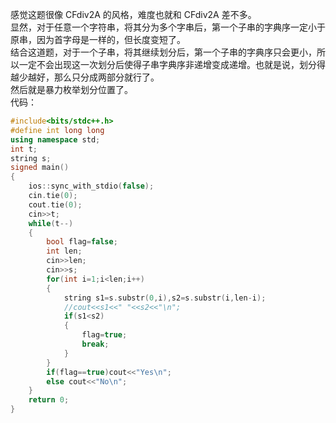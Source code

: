 感觉这题很像 CFdiv2A 的风格，难度也就和 CFdiv2A 差不多。  
显然，对于任意一个字符串，将其分为多个字串后，第一个子串的字典序一定小于原串，因为首字母是一样的，但长度变短了。  
结合这道题，对于一个子串，将其继续划分后，第一个子串的字典序只会更小，所以一定不会出现这一次划分后使得子串字典序非递增变成递增。也就是说，划分得越少越好，那么只分成两部分就行了。  
然后就是暴力枚举划分位置了。   
代码：
```cpp
#include<bits/stdc++.h>
#define int long long
using namespace std;
int t;
string s;
signed main()
{
	ios::sync_with_stdio(false);
	cin.tie(0);
	cout.tie(0);
	cin>>t;
	while(t--)
	{
		bool flag=false;
		int len;
		cin>>len;
		cin>>s;
		for(int i=1;i<len;i++)
		{
			string s1=s.substr(0,i),s2=s.substr(i,len-i);
			//cout<<s1<<" "<<s2<<"\n";
			if(s1<s2)
			{
				flag=true;
				break;
			}
		}
		if(flag==true)cout<<"Yes\n";
		else cout<<"No\n";
	}
	return 0;
} 
```
